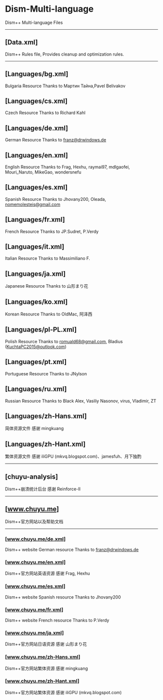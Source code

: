 ﻿# Dism-Multi-language
Dism++ Multi-language Files

---

## [Data.xml]
Dism++ Rules file, Provides cleanup and optimization rules.

---

## [Languages/bg.xml]
Bulgaria Resource
Thanks to Мартин Тайна,Pavel Belivakov

## [Languages/cs.xml]
Czech Resource
Thanks to Richard Kahl

## [Languages/de.xml]
German Resource
Thanks to franz@drwindows.de

## [Languages/en.xml]
English Resource
Thanks to Frag, Hexhu, raymai97, mdlgaofei, Mouri_Naruto, MikeGao, wondersnefu

## [Languages/es.xml]
Spanish Resource
Thanks to Jhovany200, Oleada, nomemolesteis@gmail.com

## [Languages/fr.xml]
French Resource
Thanks to JP.Sudret, P.Verdy

## [Languages/it.xml]
Italian Resource
Thanks to Massimiliano F.

## [Languages/ja.xml]
Japanese Resource
Thanks to 山形まり花

## [Languages/ko.xml]
Korean Resource
Thanks to OldMac, 阿泽西

## [Languages/pl-PL.xml]
Polish Resource
Thanks to romuald68@gmail.com, Bladius (KuchtaPC2015@outlook.com)

## [Languages/pt.xml]
Portuguese Resource
Thanks to JNylson

## [Languages/ru.xml]
Russian Resource
Thanks to Black Alex, Vasiliy Nasonov, virus, Vladimir, ZT

## [Languages/zh-Hans.xml]
简体资源文件
感谢 mingkuang

## [Languages/zh-Hant.xml]
繁体资源文件
感谢 iliGPU (mkvq.blogspot.com)、jamesfuh、月下独酌

---

## [chuyu-analysis]
Dism++崩溃统计后台
感谢 Reinforce-II

---

## [www.chuyu.me]
Dism++官方网站以及帮助文档

---

### [www.chuyu.me/de.xml]
Dism++ website German resource
Thanks to franz@drwindows.de

### [www.chuyu.me/en.xml]
Dism++官方网站英语资源
感谢 Frag, Hexhu

### [www.chuyu.me/es.xml]
Dism++ website Spanish resource
Thanks to Jhovany200

### [www.chuyu.me/fr.xml]
Dism++ website French resource
Thanks to P.Verdy

### [www.chuyu.me/ja.xml]
Dism++官方网站日语资源
感谢 山形まり花

### [www.chuyu.me/zh-Hans.xml]
Dism++官方网站繁体资源
感谢 mingkuang

### [www.chuyu.me/zh-Hant.xml]
Dism++官方网站繁体资源
感谢 iliGPU (mkvq.blogspot.com)
